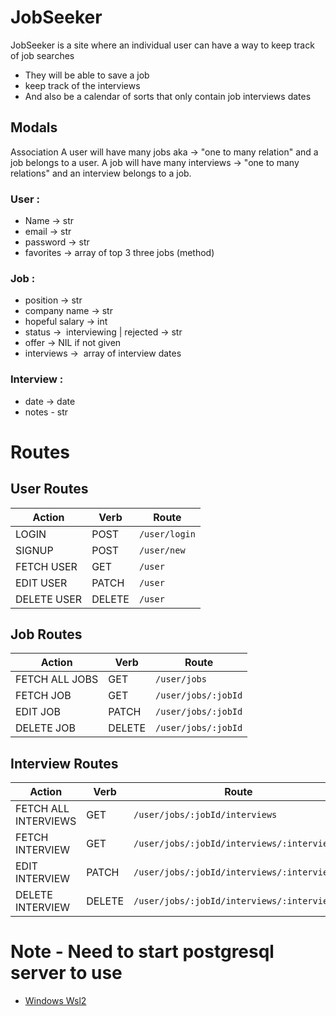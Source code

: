 # JobSeeker

JobSeeker is a site where an individual user can have a way to keep track of job searches
  - They will be able to save a job 
  - keep track of the interviews
  - And also be a calendar of sorts that only contain job interviews dates


## Modals 

Association
	A user will have many jobs aka -> "one to many relation" and a job belongs to a user. A job will have many interviews -> "one to many relations" and an interview belongs to a job.


### User : 
- Name ->  str
- email ->  str
- password ->  str
- favorites ->  array of top 3 three jobs (method)

### Job : 
- position ->  str
- company name ->  str
- hopeful salary ->  int
- status ->  interviewing | rejected ->  str
- offer ->  NIL if not given 
- interviews ->  array of interview dates 

### Interview : 
 - date -> date
 - notes - str

# Routes
## User Routes
| Action | Verb | Route |
|--------|------|-------|
| LOGIN  | POST | ```/user/login``` | 
| SIGNUP | POST | ```/user/new``` |
| FETCH USER | GET | ```/user``` |
| EDIT USER | PATCH | ```/user``` |
| DELETE USER | DELETE | ```/user``` |

## Job Routes
| Action | Verb | Route |
|--------|------|-------| 
| FETCH ALL JOBS | GET | ```/user/jobs``` |
| FETCH JOB | GET | ```/user/jobs/:jobId``` |
| EDIT JOB | PATCH | ```/user/jobs/:jobId``` |
| DELETE JOB | DELETE | ```/user/jobs/:jobId``` |

## Interview Routes
| Action | Verb | Route |
|--------|------|-------| 
| FETCH ALL INTERVIEWS | GET | ```/user/jobs/:jobId/interviews``` |
| FETCH INTERVIEW | GET | ```/user/jobs/:jobId/interviews/:interviewId``` |
| EDIT INTERVIEW | PATCH | ```/user/jobs/:jobId/interviews/:interviewId``` |
| DELETE INTERVIEW | DELETE | ```/user/jobs/:jobId/interviews/:interviewId``` |


# Note - Need to start postgresql server to use 
  - [Windows Wsl2](https://docs.microsoft.com/en-us/windows/wsl/tutorials/wsl-database#install-postgresql)
  